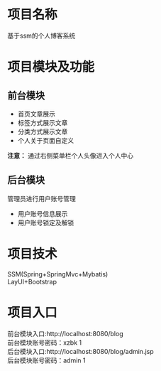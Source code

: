 # 项目名称
基于ssm的个人博客系统
# 项目模块及功能
## 前台模块
* 首页文章展示
* 标签方式展示文章
* 分类方式展示文章
* 个人关于页面自定义  

**注意：**  通过右侧菜单栏个人头像进入个人中心
## 后台模块
管理员进行用户账号管理
* 用户账号信息展示
* 用户账号锁定及解锁
# 项目技术
SSM(Spring+SpringMvc+Mybatis)  
LayUI+Bootstrap
# 项目入口
前台模块入口:http://localhost:8080/blog  
前台模块账号密码：xzbk    1  
后台模块入口:http://localhost:8080/blog/admin.jsp  
后台模块账号密码：admin   1
